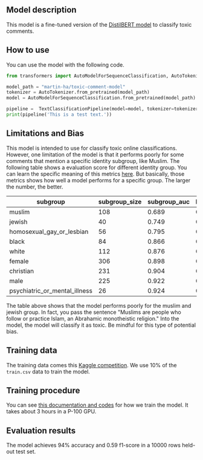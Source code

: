 ## Model description
This model is a fine-tuned version of the [DistilBERT model](https://huggingface.co/transformers/model_doc/distilbert.html) to classify toxic comments. 

## How to use

You can use the model with the following code.

```python
from transformers import AutoModelForSequenceClassification, AutoTokenizer, TextClassificationPipeline

model_path = "martin-ha/toxic-comment-model"
tokenizer = AutoTokenizer.from_pretrained(model_path)
model = AutoModelForSequenceClassification.from_pretrained(model_path)

pipeline =  TextClassificationPipeline(model=model, tokenizer=tokenizer)
print(pipeline('This is a test text.'))
```

## Limitations and Bias

This model is intended to use for classify toxic online classifications. However, one limitation of the model is that it performs poorly for some comments that mention a specific identity subgroup, like Muslim. The following table shows a evaluation score for different identity group. You can learn the specific meaning of this metrics [here](https://www.kaggle.com/c/jigsaw-unintended-bias-in-toxicity-classification/overview/evaluation). But basically, those metrics shows how well a model performs for a specific group. The larger the number, the better.

| **subgroup**                  | **subgroup_size** | **subgroup_auc** | **bpsn_auc** | **bnsp_auc** |
| ----------------------------- | ----------------- | ---------------- | ------------ | ------------ |
| muslim                        | 108               | 0.689            | 0.811        | 0.88         |
| jewish                        | 40                | 0.749            | 0.86         | 0.825        |
| homosexual_gay_or_lesbian     | 56                | 0.795            | 0.706        | 0.972        |
| black                         | 84                | 0.866            | 0.758        | 0.975        |
| white                         | 112               | 0.876            | 0.784        | 0.97         |
| female                        | 306               | 0.898            | 0.887        | 0.948        |
| christian                     | 231               | 0.904            | 0.917        | 0.93         |
| male                          | 225               | 0.922            | 0.862        | 0.967        |
| psychiatric_or_mental_illness | 26                | 0.924            | 0.907        | 0.95         |

The table above shows that the model performs poorly for the muslim and jewish group. In fact, you pass the sentence "Muslims are people who follow or practice Islam, an Abrahamic monotheistic religion." Into the model, the model will classify it as toxic. Be mindful for this type of potential bias.

## Training data
The training data comes this [Kaggle competition](https://www.kaggle.com/c/jigsaw-unintended-bias-in-toxicity-classification/data). We use 10% of the `train.csv` data to train the model.

## Training procedure

You can see [this documentation and codes](https://www.kaggle.com/c/jigsaw-unintended-bias-in-toxicity-classification/data) for how we train the model. It takes about 3 hours in a P-100 GPU.

## Evaluation results

The model achieves 94% accuracy and 0.59 f1-score in a 10000 rows held-out test set.